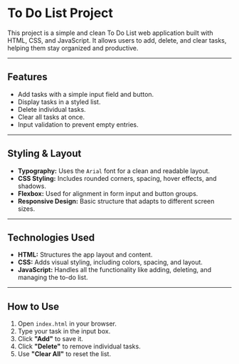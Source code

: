 # To Do List Project

This project is a simple and clean To Do List web application built with HTML, CSS, and JavaScript. It allows users to add, delete, and clear tasks, helping them stay organized and productive.

---

## Features

- Add tasks with a simple input field and button.
- Display tasks in a styled list.
- Delete individual tasks.
- Clear all tasks at once.
- Input validation to prevent empty entries.

---

## Styling & Layout

- **Typography:** Uses the `Arial` font for a clean and readable layout.
- **CSS Styling:** Includes rounded corners, spacing, hover effects, and shadows.
- **Flexbox:** Used for alignment in form input and button groups.
- **Responsive Design:** Basic structure that adapts to different screen sizes.

---

## Technologies Used

- **HTML:** Structures the app layout and content.
- **CSS:** Adds visual styling, including colors, spacing, and layout.
- **JavaScript:** Handles all the functionality like adding, deleting, and managing the to-do list.

---


## How to Use

1. Open `index.html` in your browser.
2. Type your task in the input box.
3. Click **"Add"** to save it.
4. Click **"Delete"** to remove individual tasks.
5. Use **"Clear All"** to reset the list.



